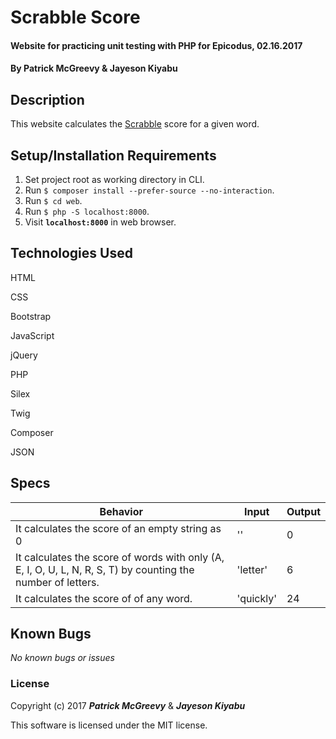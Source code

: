 # Scrabble Score

#### Website for practicing unit testing with PHP for Epicodus, 02.16.2017

#### By Patrick McGreevy & Jayeson Kiyabu

## Description

This website calculates the [Scrabble](https://en.wikipedia.org/wiki/Scrabble) score for a given word.


## Setup/Installation Requirements
1. Set project root as working directory in CLI.
2. Run `$ composer install --prefer-source --no-interaction`.
3. Run `$ cd web`.
4. Run `$ php -S localhost:8000`.
5. Visit **`localhost:8000`** in web browser.


## Technologies Used

HTML

CSS

Bootstrap

JavaScript

jQuery

PHP

Silex

Twig

Composer

JSON

## Specs

|Behavior|Input|Output|
|--------|-----|------|
|It calculates the score of an empty string as 0|''|0|
|It calculates the score of words with only (A, E, I, O, U, L, N, R, S, T) by counting the number of letters.|'letter'|6|
|It calculates the score of of any word.|'quickly'|24|


## Known Bugs

_No known bugs or issues_

### License

Copyright (c) 2017 _**Patrick McGreevy**_ & _**Jayeson Kiyabu**_

This software is licensed under the MIT license.
